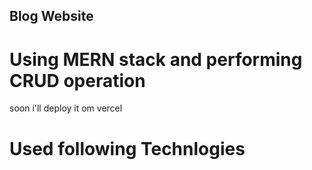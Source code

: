 ## Blog Website
# Using MERN stack and performing CRUD operation
soon i'll deploy it om vercel
# Used following Technlogies